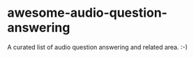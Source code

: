 # awesome-audio-question-answering
A curated list of audio question answering and related area. :-)
